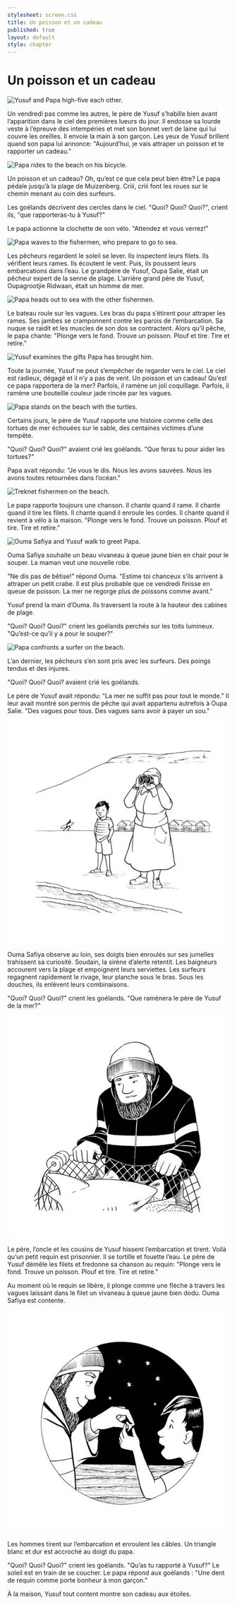 ```yaml
---
stylesheet: screen.css
title: Un poisson et un cadeau
published: true
layout: default
style: chapter
---
```


# Un poisson et un cadeau

![Yusuf and Papa high-five each other.](images/1.jpg)

Un vendredi pas comme les autres, le père de Yusuf s’habille bien avant l’apparition dans le ciel des premières lueurs du jour. Il endosse sa lourde veste à l’épreuve des intempéries et met son bonnet vert de laine qui lui couvre les oreilles. Il envoie la main à son garçon. Les yeux de Yusuf brillent quand son papa lui annonce: "Aujourd’hui, je vais attraper un poisson et te rapporter un cadeau."


![Papa rides to the beach on his bicycle.](images/2.jpg)

Un poisson et un cadeau? Oh, qu’est ce que cela peut bien être? Le papa pédale jusqu’à la plage de
Muizenberg. Criii, criii font les roues sur le chemin menant au coin des surfeurs.

Les goélands décrivent des cercles dans le ciel. "Quoi? Quoi? Quoi?", crient ils, "que rapporteras-tu à Yusuf?"

Le papa actionne la clochette de son vélo. "Attendez et vous verrez!"

![Papa waves to the fishermen, who prepare to go to sea.](images/3.jpg)

Les pêcheurs regardent le soleil se lever. Ils inspectent leurs filets. Ils vérifient leurs rames. Ils écoutent le vent. Puis, ils poussent leurs embarcations dans l’eau. Le grandpère de Yusuf, Oupa Salie, était un pêcheur expert de la senne de plage. L’arrière grand père de Yusuf, Oupagrootjie Ridwaan, était un homme de mer.


![Papa heads out to sea with the other fishermen.](images/4.jpg)

Le bateau roule sur les vagues. Les bras du papa s’étirent pour attraper les rames. Ses jambes se
cramponnent contre les parois de l’embarcation. Sa nuque se raidit et les muscles de son dos se
contractent. Alors qu’il pêche, le papa chante: "Plonge vers le fond. Trouve un poisson. Plouf et tire. Tire et retire."

![Yusuf examines the gifts Papa has brought him.](images/5.jpg)

Toute la journée, Yusuf ne peut s’empêcher de regarder vers le ciel. Le ciel est radieux, dégagé et il n’y a pas de vent. Un poisson et un cadeau! Qu’est ce papa rapportera de la mer? Parfois, il ramène un joli coquillage. Parfois, il ramène une bouteille couleur jade rincée par les
vagues.

![Papa stands on the beach with the turtles.](images/6.jpg)

Certains jours, le père de Yusuf rapporte une histoire comme celle des tortues de mer échouées sur le sable, des centaines victimes d’une tempête.

"Quoi? Quoi? Quoi?" avaient crié les goélands. "Que feras tu pour aider les tortues?"

Papa avait répondu: "Je vous le dis. Nous les avons sauvées. Nous les avons toutes retournées dans l’océan."

![Treknet fishermen on the beach.](images/7.jpg)

Le papa rapporte toujours une chanson. Il chante quand il rame. Il chante quand il tire les filets. Il chante quand il enroule les cordes. Il chante quand il revient à vélo à la maison. "Plonge vers le fond. Trouve un poisson. Plouf et tire. Tire et retire."

![Ouma Safiya and Yusuf walk to greet Papa.](images/8.jpg)

Ouma Safiya souhaite un beau vivaneau à queue jaune bien en chair pour le souper. La maman veut
une nouvelle robe. 

"Ne dis pas de bêtise!" répond Ouma. "Estime toi chanceux s’ils arrivent à attraper
un petit crabe. Il est plus probable que ce vendredi finisse en queue de poisson. La mer ne regorge plus de poissons comme avant."

Yusuf prend la main d’Ouma. Ils traversent la route à la hauteur des cabines de plage.

"Quoi? Quoi? Quoi?" crient les goélands perchés sur les toits lumineux. "Qu’est-ce qu’il y a pour le souper?"

![Papa confronts a surfer on the beach.](images/9.jpg)

L’an dernier, les pêcheurs s’en sont pris avec les surfeurs. Des poings tendus et des injures.

"Quoi? Quoi? Quoi? avaient crié les goélands. 

Le père de Yusuf avait répondu: "La mer ne suffit pas pour tout le monde." Il leur avait montré
son permis de pêche qui avait appartenu autrefois à Oupa Salie. "Des vagues pour tous. Des vagues
sans avoir à payer un sou."

![Ouma Safiya and Yusuf wait for Papa on the beach. Ouma Safiya looks through her binoculars.](images/10.jpg)

Ouma Safiya observe au loin, ses doigts bien enroulés sur ses jumelles trahissent sa curiosité. Soudain, la sirène d’alerte retentit. Les baigneurs accourent vers la plage et empoignent leurs serviettes. Les surfeurs regagnent rapidement le rivage, leur planche sous le bras. Sous les douches, ils enlèvent leurs combinaisons.

"Quoi? Quoi? Quoi?" crient les goélands. "Que ramènera le père de Yusuf de la mer?"

![Papa finds a shark in the net.](images/11.jpg)

Le père, l’oncle et les cousins de Yusuf hissent l’embarcation et tirent. Voilà qu’un petit requin est prisonnier. Il se tortille et fouette l’eau. Le père de Yusuf démêle les filets et fredonne sa chanson au requin: "Plonge vers le fond. Trouve un poisson. Plouf et tire. Tire et retire."

Au moment où le requin se libère, il plonge comme une flèche à travers les vagues laissant dans le filet un vivaneau à queue jaune bien dodu. Ouma Safiya est contente.

![Papa's gift to Yusuf is a shark's tooth.](images/12.jpg)

Les hommes tirent sur l’embarcation et enroulent les câbles. Un triangle blanc et dur est accroché au doigt du papa.

"Quoi? Quoi? Quoi?" crient les goélands. "Qu’as tu rapporté à Yusuf?"
Le soleil est en train de se coucher. Le papa répond aux goélands : "Une dent de requin comme porte bonheur à mon garçon."

À la maison, Yusuf tout content montre son cadeau aux étoiles.
